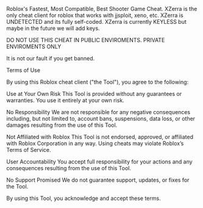 Roblox's Fastest, Most Compatible, Best Shooter Game Cheat. XZerra is the only cheat client for roblox that works with jjsploit, xeno, etc. XZerra is UNDETECTED and its fully self-coded. XZerra is currently KEYLESS but maybe in the future we will add keys.

DO NOT USE THIS CHEAT IN PUBLIC ENVIROMENTS. PRIVATE ENVIROMENTS ONLY

It is not our fault if you get banned.




Terms of Use

By using this Roblox cheat client ("the Tool"), you agree to the following:

Use at Your Own Risk
This Tool is provided without any guarantees or warranties. You use it entirely at your own risk.

No Responsibility
We are not responsible for any negative consequences including, but not limited to, account bans, suspensions, data loss, or other damages resulting from the use of this Tool.

Not Affiliated with Roblox
This Tool is not endorsed, approved, or affiliated with Roblox Corporation in any way. Using cheats may violate Roblox’s Terms of Service.

User Accountability
You accept full responsibility for your actions and any consequences resulting from the use of this Tool.

No Support Promised
We do not guarantee support, updates, or fixes for the Tool.

By using this Tool, you acknowledge and accept these terms.
